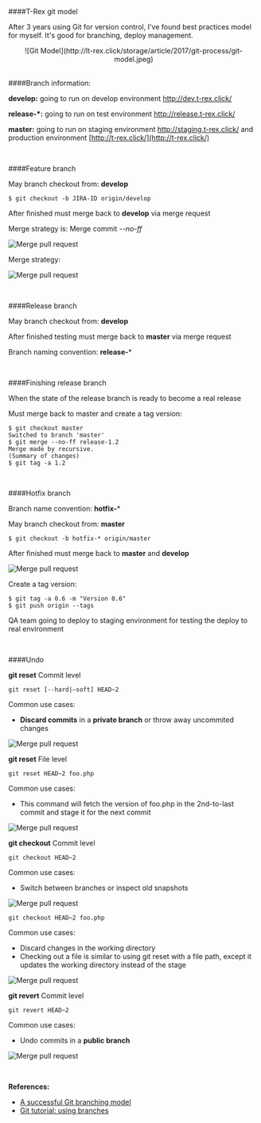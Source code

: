 ####T-Rex git model

After 3 years using Git for version control, I've found best practices model for myself. It's good for branching, deploy management. 

<center>
![Git Model](http://lt-rex.click/storage/article/2017/git-process/git-model.jpeg)
</center>

<br>

####Branch information:

**develop:** going to run on develop environment http://dev.t-rex.click/

**release-*:** going to run on test environment http://release.t-rex.click/

**master:** going to run on staging environment http://staging.t-rex.click/ and production environment [http://t-rex.click/](http://t-rex.click/)

<br>

####Feature branch

May branch checkout from: **develop**

```
$ git checkout -b JIRA-ID origin/develop
```

After finished must merge back to **develop** via merge request

Merge strategy is: Merge commit _--no-ff_

![Merge pull request](http://lt-rex.click/storage/article/2017/git-process/pull-request--no-ff.png)

Merge strategy:

![Merge pull request](http://lt-rex.click/storage/article/2017/git-process/merge-without-ff.jpeg)

<br>

####Release branch

May branch checkout from: **develop**

After finished testing must merge back to **master** via merge request

Branch naming convention: **release-***

<br>

####Finishing release branch

When the state of the release branch is ready to become a real release

Must merge back to master and create a tag version:
```
$ git checkout master
Switched to branch 'master'
$ git merge --no-ff release-1.2
Merge made by recursive.
(Summary of changes)
$ git tag -a 1.2
```

<br>

####Hotfix branch

Branch name convention: **hotfix-***

May branch checkout from: **master**

```
$ git checkout -b hotfix-* origin/master
```

After finished must merge back to **master** and **develop**

![Merge pull request](http://lt-rex.click/storage/article/2017/git-process/hotfix-branches.jpeg)


Create a tag version:

```
$ git tag -a 0.6 -m "Version 0.6"
$ git push origin --tags
```

QA team going to deploy to staging environment for testing the deploy to real environment

<br>

####Undo

**git reset** Commit level
```
git reset [--hard|–soft] HEAD~2
```
Common use cases:
- **Discard commits** in a **private branch** or throw away uncommited changes

![Merge pull request](http://lt-rex.click/storage/article/2017/git-process/reset-commit.png)

**git reset** File level
```
git reset HEAD~2 foo.php
```
Common use cases:
- This command will fetch the version of foo.php in the 2nd-to-last commit and stage it for the next commit
 
![Merge pull request](http://lt-rex.click/storage/article/2017/git-process/reset-file.png)

**git checkout** Commit level
``` 
git checkout HEAD~2
``` 
Common use cases:
- Switch between branches or inspect old snapshots <br>

![Merge pull request](http://lt-rex.click/storage/article/2017/git-process/checkout-commit.png)

```
git checkout HEAD~2 foo.php
```
Common use cases:
- Discard changes in the working directory
- Checking out a file is similar to using git reset with a file path, except it updates the working directory instead of the stage

![Merge pull request](http://lt-rex.click/storage/article/2017/git-process/checkout-file.png)    

**git revert** Commit level
```
git revert HEAD~2
```
Common use cases:
- Undo commits in a **public branch**

![Merge pull request](http://lt-rex.click/storage/article/2017/git-process/revert-commit.png)

<br>

**References:**

- [A successful Git branching model](http://nvie.com/posts/a-successful-git-branching-model/)
- [Git tutorial: using branches](https://www.atlassian.com/git/tutorials/using-branches)